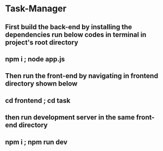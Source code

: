 # Task-Manager
First build the back-end by installing the dependencies
run below codes in terminal in project's root directory
--
npm i ; 
node app.js
--
Then run the front-end by navigating in frontend directory shown below
--
cd frontend ; 
cd task
--
then run development server in the same front-end directory
--
npm i ;
npm run dev
--
